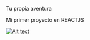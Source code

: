 Tu propia aventura

Mi primer proyecto en REACTJS

[![Alt text](https://img.youtube.com/vi/8XhYLcesVUI/0.jpg)](https://youtu.be/8XhYLcesVUI)
